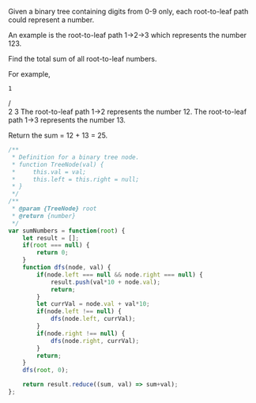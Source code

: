 Given a binary tree containing digits from 0-9 only, each root-to-leaf path could represent a number.

An example is the root-to-leaf path 1->2->3 which represents the number 123.

Find the total sum of all root-to-leaf numbers.

For example,

    1
   / \
  2   3
The root-to-leaf path 1->2 represents the number 12.
The root-to-leaf path 1->3 represents the number 13.

Return the sum = 12 + 13 = 25.

```js
/**
 * Definition for a binary tree node.
 * function TreeNode(val) {
 *     this.val = val;
 *     this.left = this.right = null;
 * }
 */
/**
 * @param {TreeNode} root
 * @return {number}
 */
var sumNumbers = function(root) {
    let result = [];
    if(root === null) {
        return 0;
    }
    function dfs(node, val) {
        if(node.left === null && node.right === null) {
            result.push(val*10 + node.val);
            return;
        }
        let currVal = node.val + val*10;
        if(node.left !== null) {
            dfs(node.left, currVal);
        }
        if(node.right !== null) {
            dfs(node.right, currVal);
        }
        return;
    }
    dfs(root, 0);

    return result.reduce((sum, val) => sum+val);
};
```
